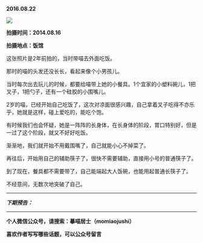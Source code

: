 **2016.08.22**

![](http://upload-images.jianshu.io/upload_images/51001-fe26eef9a28235f0.jpg?imageMogr2/auto-orient/strip%7CimageView2/2/w/1240)

**拍摄时间：2014.08.16**

**拍摄地点：饭馆**

这张照片是2年前拍的，当时带喵去外面吃饭。

那时的喵的头发还没长长，看起来像个小男孩儿。

当时每次出去玩儿的时候，都要给喵带上她的小餐具。1个宜家的小塑料碗儿，1把叉子，1把勺子，还有一个硅胶的小围嘴儿。

2岁的喵，已经开始自己吃饭了，这次对凉面很感兴趣，自己拿着叉子吃得不亦乐乎，她就是这样，碰上爱吃的，能吃个饱。

有时候我们也会怀疑，她是一阵阵的长身体，在长身体的阶段，胃口特别好，但是一过了这个阶段，就又不好好吃饭。

渐渐地，我们就开始不用戴围嘴了，自己就能小心不掉菜了。

再往后，开始用自己的辅助筷子了，很快不需要辅助，直接用小号的普通筷子了。

到了现在，餐具都不需要带了，自己能端起大人饭碗，也能用起普通长筷子了。

不经意间，无数次地突破了自己。



***

***下期预告：***

***

**个人微信公众号，请搜索：摹喵居士（momiaojushi）**

**喜欢作者写写哪些话题，可以公众号留言**
